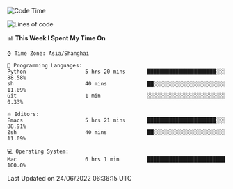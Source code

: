 <!--START_SECTION:waka-->
![Code Time](http://img.shields.io/badge/Code%20Time-740%20hrs%2016%20mins-blue)

![Lines of code](https://img.shields.io/badge/From%20Hello%20World%20I%27ve%20Written-22%20Thousand%20lines%20of%20code-blue)

📊 **This Week I Spent My Time On** 

```text
⌚︎ Time Zone: Asia/Shanghai

💬 Programming Languages: 
Python                   5 hrs 20 mins       ██████████████████████░░░   88.58% 
sh                       40 mins             ██░░░░░░░░░░░░░░░░░░░░░░░   11.09% 
Git                      1 min               ░░░░░░░░░░░░░░░░░░░░░░░░░   0.33%

🔥 Editors: 
Emacs                    5 hrs 21 mins       ██████████████████████░░░   88.91% 
Zsh                      40 mins             ██░░░░░░░░░░░░░░░░░░░░░░░   11.09%

💻 Operating System: 
Mac                      6 hrs 1 min         █████████████████████████   100.0%

```


 Last Updated on 24/06/2022 06:36:15 UTC
<!--END_SECTION:waka-->
